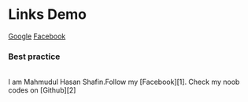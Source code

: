# Links Demo

[Google](google.com "Google official")
[Facebook](facebook.com "Facebook official")

### Best practice
<br>
I am Mahmudul Hasan Shafin.Follow my [Facebook][1].
Check my noob codes on [Github][2]

[1]: <facebook.com/mhasan.cmt> "Facebook"
[2]: <github.com/mhasancmt> "Github"



